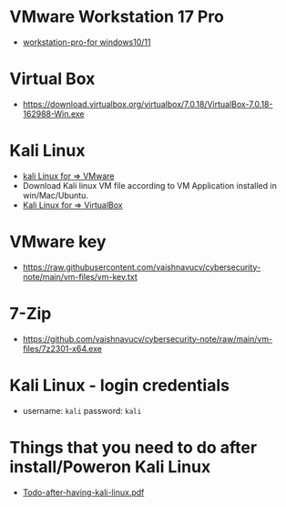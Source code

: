 
# VMware Workstation 17 Pro 
- [workstation-pro-for windows10/11](https://drive.google.com/file/d/1OD2xdLzZ3kbNDV_EQteowo7IigEDP1-c/view?usp=sharing)

# Virtual Box
- https://download.virtualbox.org/virtualbox/7.0.18/VirtualBox-7.0.18-162988-Win.exe

# Kali Linux
- [kali Linux for => VMware](https://cdimage.kali.org/kali-2024.3/kali-linux-2024.3-vmware-amd64.7z)
- Download Kali linux VM file according to VM Application installed in win/Mac/Ubuntu.
- [Kali Linux for => VirtualBox](https://cdimage.kali.org/kali-2024.4/kali-linux-2024.4-virtualbox-amd64.7z)

# VMware key
- https://raw.githubusercontent.com/vaishnavucv/cybersecurity-note/main/vm-files/vm-key.txt

# 7-Zip
- https://github.com/vaishnavucv/cybersecurity-note/raw/main/vm-files/7z2301-x64.exe

# Kali Linux - login credentials 
- username: ```kali``` password: ```kali```

# Things that you need to do after install/Poweron Kali Linux
- [Todo-after-having-kali-linux.pdf]()
